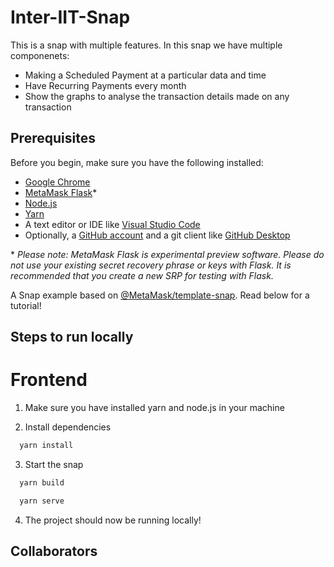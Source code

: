 # Inter-IIT-Snap

This is a snap with multiple features. In this snap we have multiple componenets: 
* Making a Scheduled Payment at a particular data and time
* Have Recurring Payments every month 
* Show the graphs to analyse the transaction details made on any transaction

## Prerequisites

Before you begin, make sure you have the following installed: 

* [Google Chrome](https://www.google.com/chrome/) 
* [MetaMask Flask](https://metamask.io/flask/)\* 
* [Node.js](https://nodejs.org/) 
* [Yarn](https://yarnpkg.com/)
* A text editor or IDE like [Visual Studio Code](https://code.visualstudio.com/)
* Optionally, a [GitHub account](https://github.com/) and a git client like [GitHub Desktop](https://desktop.github.com/)

\* *Please note: MetaMask Flask is experimental preview software. Please do not use your existing secret recovery phrase or keys with Flask. It is recommended that you create a new SRP for testing with Flask.*

A Snap example based on [@MetaMask/template-snap](https://github.com/MetaMask/template-snap). Read below for a tutorial!

## Steps to run locally
# Frontend

1. Make sure you have installed yarn and node.js in your machine

2. Install dependencies

```bash
  yarn install
```
3. Start the snap

```bash
  yarn build 
```
```bash
  yarn serve 
```
4. The project should now be running locally!

## Collaborators
